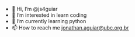 - 👋 Hi, I’m @js4guiar
- 👀 I’m interested in learn coding
- 🌱 I’m currently learning python
- 📫 How to reach me jonathan.aguiar@ubc.org.br

<!---
js4guiar/js4guiar is a ✨ special ✨ repository because its `README.md` (this file) appears on your GitHub profile.
You can click the Preview link to take a look at your changes.
--->
